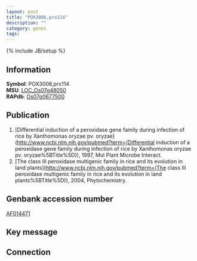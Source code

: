 ```yaml
---
layout: post
title: "POX3006,prx114"
description: ""
category: genes
tags: 
---
```

{% include JB/setup %}

## Information
__Symbol__: POX3006,prx114  
__MSU__: [LOC_Os07g48050](http://rice.plantbiology.msu.edu/cgi-bin/ORF_infopage.cgi?orf=LOC_Os07g48050)  
__RAPdb__: [Os07g0677500](http://rapdb.dna.affrc.go.jp/viewer/gbrowse_details/irgsp1?name=Os07g0677500)  

## Publication
1. [Differential induction of a peroxidase gene family during infection of rice by Xanthomonas oryzae pv. oryzae](http://www.ncbi.nlm.nih.gov/pubmed?term=(Differential induction of a peroxidase gene family during infection of rice by Xanthomonas oryzae pv. oryzae%5BTitle%5D)), 1997, Mol Plant Microbe Interact.
2. [The class III peroxidase multigenic family in rice and its evolution in land plants](http://www.ncbi.nlm.nih.gov/pubmed?term=(The class III peroxidase multigenic family in rice and its evolution in land plants%5BTitle%5D)), 2004, Phytochemistry.

## Genbank accession number
[AF014471](http://www.ncbi.nlm.nih.gov/nuccore/AF014471)

## Key message

## Connection


